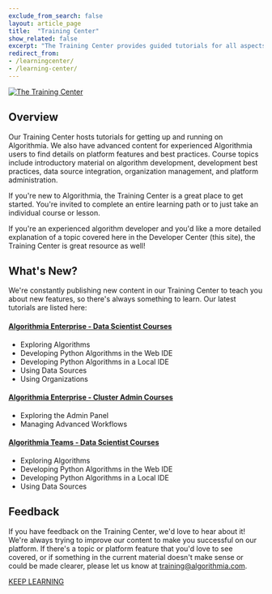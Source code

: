 ```yaml
---
exclude_from_search: false
layout: article_page
title:  "Training Center"
show_related: false
excerpt: "The Training Center provides guided tutorials for all aspects of development on Algorithmia."
redirect_from:
- /learningcenter/
- /learning-center/
---
```


<a href="https://training.algorithmia.com"><img src="{{site.cdnurl}}{{site.baseurl}}/images/post_images/learningcenter/lms_enterprise_wide.png" alt="The Training Center" class="screenshot img-md"></a>

## Overview

Our Training Center hosts tutorials for getting up and running on Algorithmia. We also have advanced content for experienced Algorithmia users to find details on platform features and best practices. Course topics include introductory material on algorithm development, development best practices, data source integration, organization management, and platform administration.

If you're new to Algorithmia, the Training Center is a great place to get started. You're invited to complete an entire learning path or to just take an individual course or lesson.

If you're an experienced algorithm developer and you'd like a more detailed explanation of a topic covered here in the Developer Center (this site), the Training Center is great resource as well!

## What's New?

We're constantly publishing new content in our Training Center to teach you about new features, so there's always something to learn. Our latest tutorials are listed here:

#### [Algorithmia Enterprise - Data Scientist Courses](https://training.algorithmia.com/page/enterprise-20-2-data-scientist)
* Exploring Algorithms
* Developing Python Algorithms in the Web IDE
* Developing Python Algorithms in a Local IDE
* Using Data Sources
* Using Organizations

#### [Algorithmia Enterprise - Cluster Admin Courses](https://training.algorithmia.com/page/enterprise-20-2-admin)
* Exploring the Admin Panel
* Managing Advanced Workflows

#### [Algorithmia Teams - Data Scientist Courses](https://training.algorithmia.com/page/teams-20-2-data-scientist)
* Exploring Algorithms
* Developing Python Algorithms in the Web IDE
* Developing Python Algorithms in a Local IDE
* Using Data Sources

## Feedback
If you have feedback on the Training Center, we'd love to hear about it! We're always trying to improve our content to make you successful on our platform. If there's a topic or platform feature that you'd love to see covered, or if something in the current material doesn't make sense or could be made clearer, please let us know at training@algorithmia.com.

<a href="https://training.algorithmia.com" class="btn btn-default btn-primary"><i class="fa fa-book" aria-hidden="true"></i> KEEP LEARNING</a>
